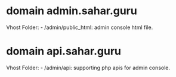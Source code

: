 # domain admin.sahar.guru

Vhost Folder:
    - /admin/public_html: admin console html file.

# domain api.sahar.guru

Vhost Folder:
    - /admin/api: supporting php apis for admin console.
    